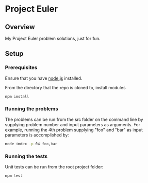 # Project Euler

## Overview
My Project Euler problem solutions, just for fun.

## Setup

### Prerequisites

Ensure that you have [node.js](https://nodejs.org) installed.

From the directory that the repo is cloned to, install modules

```sh
npm install
```

### Running the problems

The problems can be run from the src folder on the command line by supplying problem number and input parameters as arguments. For example, running the 4th problem supplying "foo" and "bar" as input parameters is accomplished by:

```sh
node index -p 04 foo,bar
```

### Running the tests
Unit tests can be run from the root project folder:

```sh
npm test
```